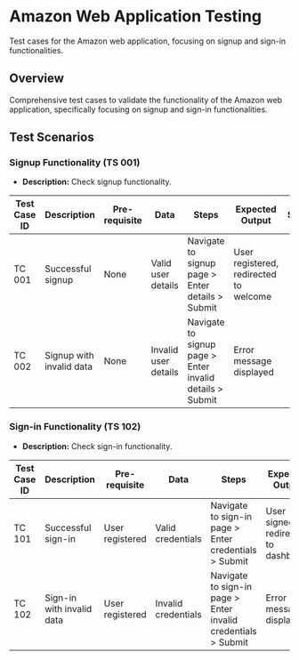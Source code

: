 # Amazon Web Application Testing

Test cases for the Amazon web application, focusing on signup and sign-in functionalities.

## Overview

Comprehensive test cases to validate the functionality of the Amazon web application, specifically focusing on signup and sign-in functionalities.

## Test Scenarios

### Signup Functionality (TS 001)
- **Description:** Check signup functionality.

| Test Case ID | Description               | Pre-requisite | Data                      | Steps                                         | Expected Output                        | Status |
|--------------|---------------------------|---------------|---------------------------|-----------------------------------------------|----------------------------------------|--------|
| TC 001       | Successful signup         | None          | Valid user details        | Navigate to signup page > Enter details > Submit | User registered, redirected to welcome |        |
| TC 002       | Signup with invalid data  | None          | Invalid user details      | Navigate to signup page > Enter invalid details > Submit | Error message displayed               |        |

### Sign-in Functionality (TS 102)
- **Description:** Check sign-in functionality.

| Test Case ID | Description               | Pre-requisite | Data                      | Steps                                         | Expected Output                        | Status |
|--------------|---------------------------|---------------|---------------------------|-----------------------------------------------|----------------------------------------|--------|
| TC 101       | Successful sign-in        | User registered | Valid credentials         | Navigate to sign-in page > Enter credentials > Submit | User signed in, redirected to dashboard |        |
| TC 102       | Sign-in with invalid data | User registered | Invalid credentials       | Navigate to sign-in page > Enter invalid credentials > Submit | Error message displayed               |        |


